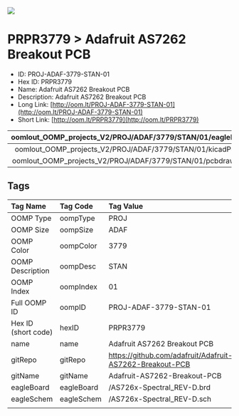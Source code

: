 


  
![][im]
# PRPR3779 > Adafruit AS7262 Breakout PCB

- ID: PROJ-ADAF-3779-STAN-01
- Hex ID: PRPR3779
- Name: Adafruit AS7262 Breakout PCB
- Description: Adafruit AS7262 Breakout PCB
- Long Link: [http://oom.lt/PROJ-ADAF-3779-STAN-01](http://oom.lt/PROJ-ADAF-3779-STAN-01)
- Short Link: [http://oom.lt/PRPR3779](http://oom.lt/PRPR3779)
  

|oomlout_OOMP_projects_V2/PROJ/ADAF/3779/STAN/01/eagleImage.png|oomlout_OOMP_projects_V2/PROJ/ADAF/3779/STAN/01/eagleSchemImage.png|oomlout_OOMP_projects_V2/PROJ/ADAF/3779/STAN/01/kicadPcb3dFront.png|oomlout_OOMP_projects_V2/PROJ/ADAF/3779/STAN/01/kicadPcb3dBack.png|
| :---: | :---: | :---: | :---: |
|oomlout_OOMP_projects_V2/PROJ/ADAF/3779/STAN/01/kicadPcb3d.png|oomlout_OOMP_projects_V2/PROJ/ADAF/3779/STAN/01/bomBack.png|oomlout_OOMP_projects_V2/PROJ/ADAF/3779/STAN/01/bomFront.png|oomlout_OOMP_projects_V2/PROJ/ADAF/3779/STAN/01/pcbdraw.svg|
|oomlout_OOMP_projects_V2/PROJ/ADAF/3779/STAN/01/pcbdrawBack.svg||||

## Tags
  

|Tag Name|Tag Code|Tag Value|
| :--- | :--- | :--- |
|OOMP Type|oompType|PROJ|
|OOMP Size|oompSize|ADAF|
|OOMP Color|oompColor|3779|
|OOMP Description|oompDesc|STAN|
|OOMP Index|oompIndex|01|
|Full OOMP ID|oompID|PROJ-ADAF-3779-STAN-01|
|Hex ID (short code)|hexID|PRPR3779|
|name|name|Adafruit AS7262 Breakout PCB|
|gitRepo|gitRepo|https://github.com/adafruit/Adafruit-AS7262-Breakout-PCB|
|gitName|gitName|Adafruit-AS7262-Breakout-PCB|
|eagleBoard|eagleBoard|/AS726x-Spectral_REV-D.brd|
|eagleSchem|eagleSchem|/AS726x-Spectral_REV-D.sch|
||||



[im]: PROJ/ADAF/3779/STAN/01/kicadPcb3d_450.png
